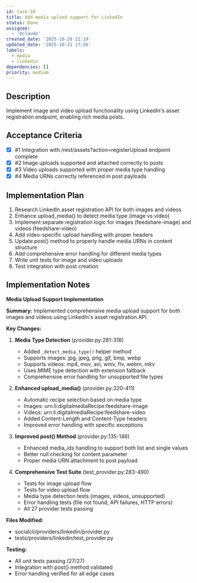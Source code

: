 ```yaml
---
id: task-10
title: Add media upload support for LinkedIn
status: Done
assignee:
  - '@claude'
created_date: '2025-10-20 21:19'
updated_date: '2025-10-21 17:26'
labels:
  - media
  - linkedin
dependencies: []
priority: medium
---
```


## Description

<!-- SECTION:DESCRIPTION:BEGIN -->
Implement image and video upload functionality using LinkedIn's asset registration endpoint, enabling rich media posts.
<!-- SECTION:DESCRIPTION:END -->

## Acceptance Criteria
<!-- AC:BEGIN -->
- [x] #1 Integration with /rest/assets?action=registerUpload endpoint complete
- [x] #2 Image uploads supported and attached correctly to posts
- [x] #3 Video uploads supported with proper media type handling
- [x] #4 Media URNs correctly referenced in post payloads
<!-- AC:END -->

## Implementation Plan

<!-- SECTION:PLAN:BEGIN -->
1. Research LinkedIn asset registration API for both images and videos
2. Enhance upload_media() to detect media type (image vs video)
3. Implement separate registration logic for images (feedshare-image) and videos (feedshare-video)
4. Add video-specific upload handling with proper headers
5. Update post() method to properly handle media URNs in content structure
6. Add comprehensive error handling for different media types
7. Write unit tests for image and video uploads
8. Test integration with post creation
<!-- SECTION:PLAN:END -->

## Implementation Notes

<!-- SECTION:NOTES:BEGIN -->
**Media Upload Support Implementation**

**Summary:**
Implemented comprehensive media upload support for both images and videos using LinkedIn's asset registration API.

**Key Changes:**

1. **Media Type Detection** (provider.py:281-318)
   - Added `_detect_media_type()` helper method
   - Supports images: jpg, jpeg, png, gif, bmp, webp
   - Supports videos: mp4, mov, avi, wmv, flv, webm, mkv
   - Uses MIME type detection with extension fallback
   - Comprehensive error handling for unsupported file types

2. **Enhanced upload_media()** (provider.py:320-411)
   - Automatic recipe selection based on media type
   - Images: urn:li:digitalmediaRecipe:feedshare-image
   - Videos: urn:li:digitalmediaRecipe:feedshare-video
   - Added Content-Length and Content-Type headers
   - Improved error handling with specific exceptions

3. **Improved post() Method** (provider.py:135-146)
   - Enhanced media_ids handling to support both list and single values
   - Better null checking for content parameter
   - Proper media URN attachment to post payload

4. **Comprehensive Test Suite** (test_provider.py:283-490)
   - Tests for image upload flow
   - Tests for video upload flow  
   - Media type detection tests (images, videos, unsupported)
   - Error handling tests (file not found, API failures, HTTP errors)
   - All 27 provider tests passing

**Files Modified:**
- socialcli/providers/linkedin/provider.py
- tests/providers/linkedin/test_provider.py

**Testing:**
- All unit tests passing (27/27)
- Integration with post() method validated
- Error handling verified for all edge cases
<!-- SECTION:NOTES:END -->
